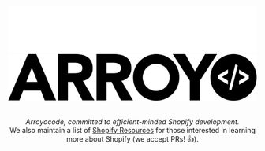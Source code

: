 <div align="center">
    <img src="https://github.com/arroyocode/.github/blob/master/profile/logo-white.svg#gh-dark-mode-only" />
    <img src="https://github.com/arroyocode/.github/blob/master/profile/logo-black.svg#gh-light-mode-only" />
    <br><br>
    <p><em>Arroyocode, committed to efficient-minded Shopify development.</em><br />We also maintain a list of <a href="https://github.com/arroyocode/shopify-resources">Shopify Resources</a> for those interested in learning more about Shopify (we accept PRs! 👍).</p>
</div>
